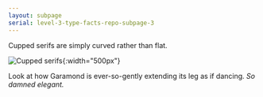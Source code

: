 ```yaml
---
layout: subpage
serial: level-3-type-facts-repo-subpage-3
---
```

Cupped serifs are simply curved rather than flat.

![Cupped serifs]({{site.url}}/svg/type-facts-repo/cupped-serifs.svg "Cupped Serifs"){:width="500px"}

Look at how Garamond is ever-so-gently extending its leg as if dancing. *So damned elegant.*